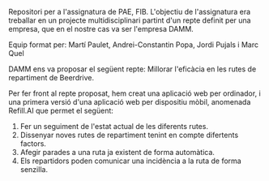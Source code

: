 Repositori per a l'assignatura de PAE, FIB. L'objectiu de l'assignatura era treballar en un projecte multidisciplinari partint d'un repte definit per una empresa, que en el nostre cas va ser l'empresa DAMM.

Equip format per: Martí Paulet, Andrei-Constantin Popa, Jordi Pujals i Marc Quel

DAMM ens va proposar el següent repte:
Millorar l'eficàcia en les rutes de repartiment de Beerdrive.

Per fer front al repte proposat, hem creat una aplicació web per ordinador, i una primera versió d'una aplicació web per dispositiu mòbil, anomenada Refill.AI que permet el següent:
1. Fer un seguiment de l'estat actual de les diferents rutes.
2. Dissenyar noves rutes de repartiment tenint en compte difertents factors.
3. Afegir parades a una ruta ja existent de forma automàtica. 
4. Els repartidors poden comunicar una incidència a la ruta de forma senzilla.
